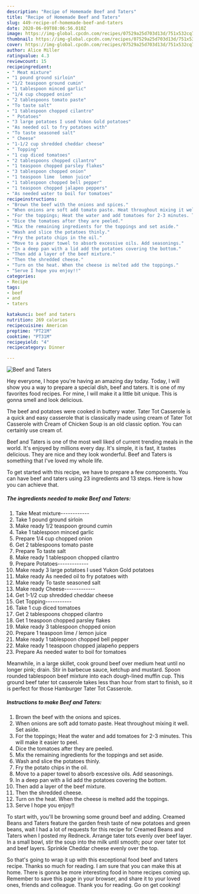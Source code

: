 ```yaml
---
description: "Recipe of Homemade Beef and Taters"
title: "Recipe of Homemade Beef and Taters"
slug: 449-recipe-of-homemade-beef-and-taters
date: 2020-06-09T08:06:56.010Z
image: https://img-global.cpcdn.com/recipes/07529a25d703d13d/751x532cq70/beef-and-taters-recipe-main-photo.jpg
thumbnail: https://img-global.cpcdn.com/recipes/07529a25d703d13d/751x532cq70/beef-and-taters-recipe-main-photo.jpg
cover: https://img-global.cpcdn.com/recipes/07529a25d703d13d/751x532cq70/beef-and-taters-recipe-main-photo.jpg
author: Alice Miller
ratingvalue: 4.3
reviewcount: 15
recipeingredient:
- " Meat mixture"
- "1 pound ground sirloin"
- "1/2 teaspoon ground cumin"
- "1 tablespoon minced garlic"
- "1/4 cup chopped onion"
- "2 tablespoons tomato paste"
- "To taste salt"
- "1 tablespoon chopped cilantro"
- " Potatoes"
- "3 large potatoes I used Yukon Gold potatoes"
- "As needed oil to fry potatoes with"
- "To taste seasoned salt"
- " Cheese"
- "1-1/2 cup shredded cheddar cheese"
- " Topping"
- "1 cup diced tomatoes"
- "2 tablespoons chopped cilantro"
- "1 teaspoon chopped parsley flakes"
- "3 tablespoon chopped onion"
- "1 teaspoon lime  lemon juice"
- "1 tablespoon chopped bell pepper"
- "1 teaspoon chopped jalapeo peppers"
- "As needed water to boil for tomatoes"
recipeinstructions:
- "Brown the beef with the onions and spices."
- "When onions are soft add tomato paste. Heat throughout mixing it well. Set aside."
- "For the toppings; Heat the water and add tomatoes for 2-3 minutes. This will make it easier to peel."
- "Dice the tomatoes after they are peeled."
- "Mix the remaining ingredients for the toppings and set aside."
- "Wash and slice the potatoes thinly."
- "Fry the potato chips in the oil."
- "Move to a paper towel to absorb excessive oils. Add seasonings."
- "In a deep pan with a lid add the potatoes covering the bottom."
- "Then add a layer of the beef mixture."
- "Then the shredded cheese."
- "Turn on the heat. When the cheese is melted add the toppings."
- "Serve I hope you enjoy!!"
categories:
- Recipe
tags:
- beef
- and
- taters

katakunci: beef and taters 
nutrition: 269 calories
recipecuisine: American
preptime: "PT21M"
cooktime: "PT31M"
recipeyield: "4"
recipecategory: Dinner

---
```



![Beef and Taters](https://img-global.cpcdn.com/recipes/07529a25d703d13d/751x532cq70/beef-and-taters-recipe-main-photo.jpg)

Hey everyone, I hope you're having an amazing day today. Today, I will show you a way to prepare a special dish, beef and taters. It is one of my favorites food recipes. For mine, I will make it a little bit unique. This is gonna smell and look delicious.

The beef and potatoes were cooked in buttery water. Tater Tot Casserole is a quick and easy casserole that is classically made using cream of Tater Tot Casserole with Cream of Chicken Soup is an old classic option. You can certainly use cream of.

Beef and Taters is one of the most well liked of current trending meals in the world. It's enjoyed by millions every day. It's simple, it is fast, it tastes delicious. They are nice and they look wonderful. Beef and Taters is something that I've loved my whole life.


To get started with this recipe, we have to prepare a few components. You can have beef and taters using 23 ingredients and 13 steps. Here is how you can achieve that.

<!--inarticleads1-->

##### The ingredients needed to make Beef and Taters:

1. Take  Meat mixture------------
1. Take 1 pound ground sirloin
1. Make ready 1/2 teaspoon ground cumin
1. Take 1 tablespoon minced garlic
1. Prepare 1/4 cup chopped onion
1. Get 2 tablespoons tomato paste
1. Prepare To taste salt
1. Make ready 1 tablespoon chopped cilantro
1. Prepare  Potatoes-------------
1. Make ready 3 large potatoes I used Yukon Gold potatoes
1. Make ready As needed oil to fry potatoes with
1. Make ready To taste seasoned salt
1. Make ready  Cheese-------------
1. Get 1-1/2 cup shredded cheddar cheese
1. Get  Topping-----------
1. Take 1 cup diced tomatoes
1. Get 2 tablespoons chopped cilantro
1. Get 1 teaspoon chopped parsley flakes
1. Make ready 3 tablespoon chopped onion
1. Prepare 1 teaspoon lime / lemon juice
1. Make ready 1 tablespoon chopped bell pepper
1. Make ready 1 teaspoon chopped jalapeño peppers
1. Prepare As needed water to boil for tomatoes


Meanwhile, in a large skillet, cook ground beef over medium heat until no longer pink; drain. Stir in barbecue sauce, ketchup and mustard. Spoon rounded tablespoon beef mixture into each dough-lined muffin cup. This ground beef tater tot casserole takes less than hour from start to finish, so it is perfect for those Hamburger Tater Tot Casserole. 

<!--inarticleads2-->

##### Instructions to make Beef and Taters:

1. Brown the beef with the onions and spices.
1. When onions are soft add tomato paste. Heat throughout mixing it well. Set aside.
1. For the toppings; Heat the water and add tomatoes for 2-3 minutes. This will make it easier to peel.
1. Dice the tomatoes after they are peeled.
1. Mix the remaining ingredients for the toppings and set aside.
1. Wash and slice the potatoes thinly.
1. Fry the potato chips in the oil.
1. Move to a paper towel to absorb excessive oils. Add seasonings.
1. In a deep pan with a lid add the potatoes covering the bottom.
1. Then add a layer of the beef mixture.
1. Then the shredded cheese.
1. Turn on the heat. When the cheese is melted add the toppings.
1. Serve I hope you enjoy!!


To start with, you&#39;ll be browning some ground beef and adding. Creamed Beans and Taters feature the garden fresh taste of new potatoes and green beans, wait I had a lot of requests for this recipe for Creamed Beans and Taters when I posted my Redneck. Arrange tater tots evenly over beef layer. In a small bowl, stir the soup into the milk until smooth; pour over tater tot and beef layers. Sprinkle Cheddar cheese evenly over the top. 

So that's going to wrap it up with this exceptional food beef and taters recipe. Thanks so much for reading. I am sure that you can make this at home. There is gonna be more interesting food in home recipes coming up. Remember to save this page in your browser, and share it to your loved ones, friends and colleague. Thank you for reading. Go on get cooking!
